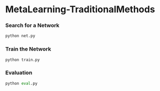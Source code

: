 # MetaLearning-TraditionalMethods

### Search for a Network
```python
python net.py
```

### Train the Network
```python
python train.py
```

### Evaluation
```python
python eval.py
```